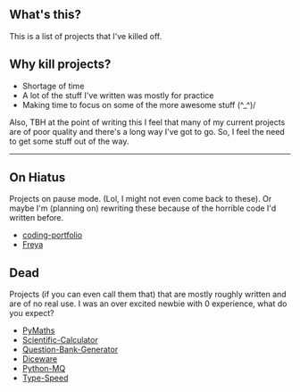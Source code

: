 ## What's this?

This is a list of projects that I've killed off.

## Why kill projects?

- Shortage of time
- A lot of the stuff I've written was mostly for practice
- Making time to focus on some of the more awesome stuff (^_^)/

Also, TBH at the point of writing this I feel that many of my current projects are of poor quality and there's a long way I've got to go. So, I feel the need to get some stuff out of the way. 

-------

## On Hiatus
Projects on pause mode. (Lol, I might not even come back to these). Or maybe I'm (planning on) rewriting these because of the horrible code I'd written before. 

- [coding-portfolio](https://github.com/areebbeigh/coding-portfolio)
- [Freya](https://github.com/areebbeigh/Freya)


## Dead
Projects (if you can even call them that) that are mostly roughly written and are of no real use. I was an over excited newbie with 0 experience, what do you expect?

- [PyMaths](https://github.com/areebbeigh/PyMaths)
- [Scientific-Calculator](https://github.com/areebbeigh/Scientific-Calculator)
- [Question-Bank-Generator](https://github.com/areebbeigh/Question-Bank-Generator)
- [Diceware](https://github.com/areebbeigh/Diceware)
- [Python-MQ](https://github.com/areebbeigh/Python-MQ) 
- [Type-Speed](https://github.com/areebbeigh/Type-Speed)


